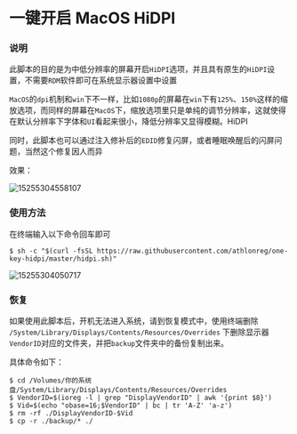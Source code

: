 # 一键开启 MacOS HiDPI

### 说明

此脚本的目的是为中低分辨率的屏幕开启`HiDPI`选项，并且具有原生的`HiDPI`设置，不需要`RDM`软件即可在系统显示器设置中设置

`MacOS`的`dpi`机制和`win`下不一样，比如`1080p`的屏幕在`win`下有`125%`、`150%`这样的缩放选项，而同样的屏幕在`MacOS`下，缩放选项里只是单纯的调节分辨率，这就使得在默认分辨率下字体和`UI`看起来很小，降低分辨率又显得模糊。HiDPI

同时，此脚本也可以通过注入修补后的`EDID`修复闪屏，或者睡眠唤醒后的闪屏问题，当然这个修复因人而异

效果：

![15255304558107](http://ovefvi4g3.bkt.clouddn.com/15255304558107.jpg)

### 使用方法

在终端输入以下命令回车即可

```
$ sh -c "$(curl -fsSL https://raw.githubusercontent.com/athlonreg/one-key-hidpi/master/hidpi.sh)"
```

![15255304050717](http://ovefvi4g3.bkt.clouddn.com/15255304050717.jpg)

### 恢复

如果使用此脚本后，开机无法进入系统，请到恢复模式中，使用终端删除 `/System/Library/Displays/Contents/Resources/Overrides` 下删除显示器`VendorID`对应的文件夹，并把`backup`文件夹中的备份复制出来。

具体命令如下：

```
$ cd /Volumes/你的系统盘/System/Library/Displays/Contents/Resources/Overrides
$ VendorID=$(ioreg -l | grep "DisplayVendorID" | awk '{print $8}')
$ Vid=$(echo "obase=16;$VendorID" | bc | tr 'A-Z' 'a-z')
$ rm -rf ./DisplayVendorID-$Vid
$ cp -r ./backup/* ./
```


